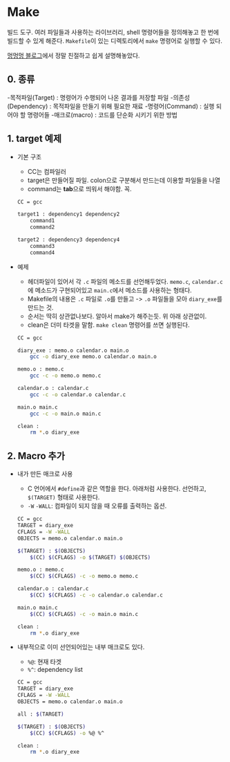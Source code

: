 # Make

빌드 도구. 여러 파일들과 사용하는 라이브러리, shell 명령어들을 정의해놓고 한 번에 빌드할 수 있게 해준다. `Makefile`이 있는 디렉토리에서 `make` 명령어로 실행할 수 있다.

[멍멍멍 블로그](http://bowbowbow.tistory.com/12)에서 정말 친절하고 쉽게 설명해놓았다.

## 0. 종류

-목적파일(Target) : 명령어가 수행되어 나온 결과를 저장할 파일 
-의존성(Dependency) : 목적파일을 만들기 위해 필요한 재료 
-명령어(Command) : 실행 되어야 할 명령어들 
-매크로(macro) : 코드를 단순화 시키기 위한 방법

## 1. target 예제

- 기본 구조
    + CC는 컴파일러
    + target은 만들어질 파일. colon으로 구분해서 만드는데 이용할 파일들을 나열
    + command는 **tab**으로 띄워서 해야함. 꼭.

    ```sh
    CC = gcc

    target1 : dependency1 dependency2
        command1
        command2

    target2 : dependency3 dependency4
        command3
        command4

    ```

- 예제
    + 헤더파일이 있어서 각 `.c` 파일의 메소드를 선언해두었다. `memo.c`, `calendar.c`에 메소드가 구현되어있고 `main.c`에서 메소드를 사용하는 형태다.
    + Makefile의 내용은 `.c` 파일로 `.o`를 만들고 -> `.o` 파일들을 모아 `diary_exe`를 만드는 것.
    + 순서는 딱히 상관없나보다. 알아서 make가 해주는듯. 위 아래 상관없이.
    + clean은 더미 타겟을 말함. `make clean` 명령어를 쓰면 실행된다.

    ```sh
    CC = gcc

    diary_exe : memo.o calendar.o main.o
        gcc -o diary_exe memo.o calendar.o main.o

    memo.o : memo.c
        gcc -c -o memo.o memo.c

    calendar.o : calendar.c
        gcc -c -o calendar.o calendar.c

    main.o main.c
        gcc -c -o main.o main.c

    clean :
        rm *.o diary_exe
    ```

## 2. Macro 추가

- 내가 만든 매크로 사용
    + C 언어에서 `#define`과 같은 역할을 한다. 아래처럼 사용한다. 선언하고, `$(TARGET)` 형태로 사용한다.
    + `-W` `-WALL`: 컴파일이 되지 않을 때 오류를 출력하는 옵션.

    ```sh
    CC = gcc
    TARGET = diary_exe
    CFLAGS = -W -WALL
    OBJECTS = memo.o calendar.o main.o

    $(TARGET) : $(OBJECTS)
        $(CC) $(CFLAGS) -o $(TARGET) $(OBJECTS)

    memo.o : memo.c
        $(CC) $(CFLAGS) -c -o memo.o memo.c

    calendar.o : calendar.c
        $(CC) $(CFLAGS) -c -o calendar.o calendar.c

    main.o main.c
        $(CC) $(CFLAGS) -c -o main.o main.c

    clean :
        rm *.o diary_exe
    ```

- 내부적으로 이미 선언되어있는 내부 매크로도 있다. 
    + `%@`: 현재 타겟
    + `%^`: dependency list

    ```sh
    CC = gcc
    TARGET = diary_exe
    CFLAGS = -W -WALL
    OBJECTS = memo.o calendar.o main.o

    all : $(TARGET)
    
    $(TARGET) : $(OBJECTS)
        $(CC) $(CFLAGS) -o %@ %^

    clean :
        rm *.o diary_exe
    ```
